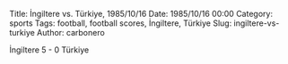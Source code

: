 Title: İngiltere vs. Türkiye, 1985/10/16
Date: 1985/10/16 00:00
Category: sports
Tags: football, football scores, İngiltere, Türkiye
Slug: ingiltere-vs-turkiye
Author: carbonero


İngiltere 5 - 0 Türkiye
